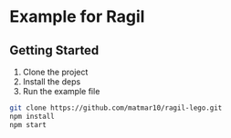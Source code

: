 
# Example for Ragil

## Getting Started

1. Clone the project
2. Install the deps
3. Run the example file

```Bash
git clone https://github.com/matmar10/ragil-lego.git
npm install
npm start
```

